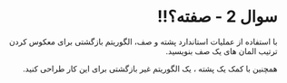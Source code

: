 <div dir="rtl">

# سوال 2 - صفته؟!!

با استفاده از عملیات استاندارد پشته و صف، الگوریتم بازگشتی برای معکوس کردن ترتیب المان های یک صف بنویسید.

همچنین با کمک یک پشته ، یک الگوریتم غیر بازگشتی برای این کار طراحی کنید.

</div>
